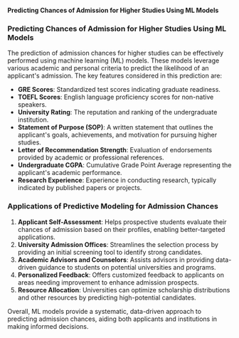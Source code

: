 **Predicting Chances of Admission for Higher Studies Using ML Models**
### Predicting Chances of Admission for Higher Studies Using ML Models

The prediction of admission chances for higher studies can be effectively performed using machine learning (ML) models. These models leverage various academic and personal criteria to predict the likelihood of an applicant's admission. The key features considered in this prediction are:

- **GRE Scores**: Standardized test scores indicating graduate readiness.
- **TOEFL Scores**: English language proficiency scores for non-native speakers.
- **University Rating**: The reputation and ranking of the undergraduate institution.
- **Statement of Purpose (SOP)**: A written statement that outlines the applicant's goals, achievements, and motivation for pursuing higher studies.
- **Letter of Recommendation Strength**: Evaluation of endorsements provided by academic or professional references.
- **Undergraduate CGPA**: Cumulative Grade Point Average representing the applicant's academic performance.
- **Research Experience**: Experience in conducting research, typically indicated by published papers or projects.

### Applications of Predictive Modeling for Admission Chances

1. **Applicant Self-Assessment**: Helps prospective students evaluate their chances of admission based on their profiles, enabling better-targeted applications.
2. **University Admission Offices**: Streamlines the selection process by providing an initial screening tool to identify strong candidates.
3. **Academic Advisors and Counselors**: Assists advisors in providing data-driven guidance to students on potential universities and programs.
4. **Personalized Feedback**: Offers customized feedback to applicants on areas needing improvement to enhance admission prospects.
5. **Resource Allocation**: Universities can optimize scholarship distributions and other resources by predicting high-potential candidates.

Overall, ML models provide a systematic, data-driven approach to predicting admission chances, aiding both applicants and institutions in making informed decisions.
